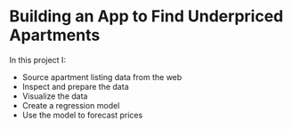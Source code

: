 # Building an App to Find Underpriced Apartments
In this project I:
- Source apartment listing data from the web
- Inspect and prepare the data
- Visualize the data
- Create a regression model
- Use the model to forecast prices
